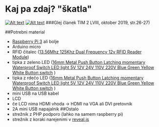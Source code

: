 # Kaj pa zdaj? "škatla"
[![Alt text](https://licensebuttons.net/l/by-sa/4.0/88x31.png)](https://creativecommons.org/licenses/by-sa/4.0/) [![Alt text](https://www.paypalobjects.com/en_US/i/btn/btn_donateCC_LG.gif)](https://paypal.me/miharix)
###Glej članek TIM 2 LVIII, oktober 2019, str.26-27) 

##Potrebni material
* [Raspberry Pi 3](https://www.raspberrypi.org/products/raspberry-pi-3-model-b/) ali bolje
* Arduino micro
* RFID čitalec
([13.56Mhz 125Khz Dual Frequency 12v RFID Reader Module](https://www.aliexpress.com/item/32787405622.html))
* tipka z zeleno LED
([16mm Metal Push Button Latching momentary Waterproof Switch LED light 5V 12V 24V 110V 220V Blue Green Yellow White Button switch](https://www.aliexpress.com/item/33009525870.html?spm=a2g0s.9042311.0.0.27424c4d8XHqK0) )
* tipka z rdečo LED
([16mm Metal Push Button Latching momentary Waterproof Switch LED light 5V 12V 24V 110V 220V Blue Green Yellow White Button switch](https://www.aliexpress.com/item/33009525870.html?spm=a2g0s.9042311.0.0.27424c4d8XHqK0) )
* mini USB na USB kabel
* LCD
* če LCD nima HDMI vhoda -> HDMI na VGA ali DVI pretovnik
* 2A mini USB napajalnik
##Ostalo
* strežnik z PHP podporo (lahko na samem raspberry pi)
* strežnik z koraki narejenimi v [reveal.js](https://github.com/hakimel/reveal.js)